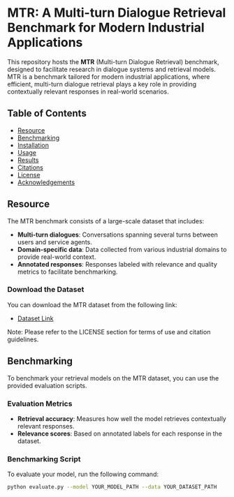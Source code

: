 # MTR: A Multi-turn Dialogue Retrieval Benchmark for Modern Industrial Applications

This repository hosts the **MTR** (Multi-turn Dialogue Retrieval) benchmark, designed to facilitate research in dialogue systems and retrieval models. MTR is a benchmark tailored for modern industrial applications, where efficient, multi-turn dialogue retrieval plays a key role in providing contextually relevant responses in real-world scenarios.

## Table of Contents

- [Resource](#Resource)
- [Benchmarking](#benchmarking)
- [Installation](#installation)
- [Usage](#usage)
- [Results](#results)
- [Citations](#citations)
- [License](#license)
- [Acknowledgements](#acknowledgements)



## Resource

The MTR benchmark consists of a large-scale dataset that includes:
- **Multi-turn dialogues**: Conversations spanning several turns between users and service agents.
- **Domain-specific data**: Data collected from various industrial domains to provide real-world context.
- **Annotated responses**: Responses labeled with relevance and quality metrics to facilitate benchmarking.

### Download the Dataset

You can download the MTR dataset from the following link:
- [Dataset Link](#)

Note: Please refer to the LICENSE section for terms of use and citation guidelines.

## Benchmarking

To benchmark your retrieval models on the MTR dataset, you can use the provided evaluation scripts.

### Evaluation Metrics
- **Retrieval accuracy**: Measures how well the model retrieves contextually relevant responses.
- **Relevance scores**: Based on annotated labels for each response in the dataset.

### Benchmarking Script

To evaluate your model, run the following command:
```bash
python evaluate.py --model YOUR_MODEL_PATH --data YOUR_DATASET_PATH
